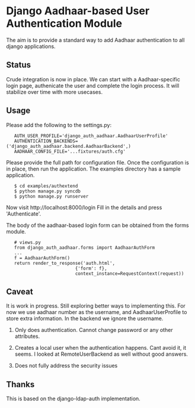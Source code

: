 Django Aadhaar-based User Authentication Module 
===============================================

The aim is to provide a standard way to add Aadhaar authentication to
all django applications. 

Status
------

Crude integration is now in place. We can start with a
Aadhaar-specific login page, authenicate the user and complete the
login process. It will stabilize over time with more usecases. 

Usage
-----

Please add the following to the settings.py: 

       AUTH_USER_PROFILE='django_auth_aadhaar.AadhaarUserProfile'
       AUTHENTICATION_BACKENDS=('django_auth_aadhaar.backend.AadhaarBackend',)
       AADHAAR_CONFIG_FILE='...fixtures/auth.cfg' 

Please provide the full path for configuration file. Once the
configuration is in place, then run the application. The examples
directory has a sample application. 

       $ cd examples/authextend 
       $ python manage.py syncdb 
       $ python manage.py runserver 

Now visit http://localhost:8000/login Fill in the details and press
'Authenticate'.

The body of the aadhaar-based login form can be obtained from the
forms module. 

       # views.py 
       from django_auth_aadhaar.forms import AadhaarAuthForm
       ...
       f = AadhaarAuthForm() 
       return render_to_response('auth.html',
                              {'form': f},
                              context_instance=RequestContext(request))


Caveat 
------

It is work in progress. Still exploring better ways to implementing
this. For now we use aadhaar number as the username, and
AadhaarUserProfile to store extra information. In the backend we
ignore the username.

1. Only does authentication. Cannot change password or any other
attributes.

2. Creates a local user when the authentication happens. Cant avoid
it, it seems. I looked at RemoteUserBackend as well without good
answers. 

3. Does not fully address the security issues 

Thanks
------

This is based on the django-ldap-auth implementation. 
